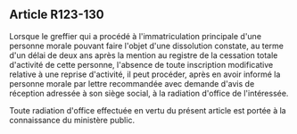 Article R123-130
----
Lorsque le greffier qui a procédé à l'immatriculation principale d'une personne
morale pouvant faire l'objet d'une dissolution constate, au terme d'un délai de
deux ans après la mention au registre de la cessation totale d'activité de cette
personne, l'absence de toute inscription modificative relative à une reprise
d'activité, il peut procéder, après en avoir informé la personne morale par
lettre recommandée avec demande d'avis de réception adressée à son siège social,
à la radiation d'office de l'intéressée.

Toute radiation d'office effectuée en vertu du présent article est portée à la
connaissance du ministère public.
